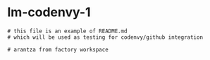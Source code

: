 # lm-codenvy-1
	# this file is an example of README.md
	# which will be used as testing for codenvy/github integration
    
    # arantza from factory workspace 